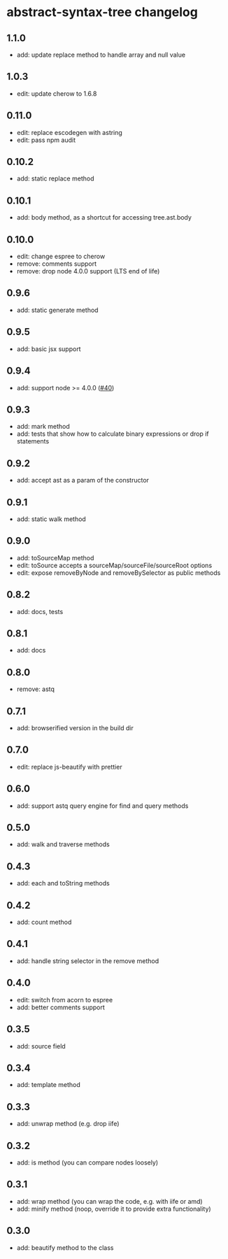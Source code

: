 # abstract-syntax-tree changelog

## 1.1.0

* add: update replace method to handle array and null value

## 1.0.3

* edit: update cherow to 1.6.8

## 0.11.0

* edit: replace escodegen with astring
* edit: pass npm audit

## 0.10.2

* add: static replace method

## 0.10.1

* add: body method, as a shortcut for accessing tree.ast.body

## 0.10.0

* edit: change espree to cherow
* remove: comments support
* remove: drop node 4.0.0 support (LTS end of life)

## 0.9.6

* add: static generate method

## 0.9.5

* add: basic jsx support

## 0.9.4
* add: support node >= 4.0.0 ([#40](https://github.com/buxlabs/abstract-syntax-tree/pull/40/files))

## 0.9.3
* add: mark method
* add: tests that show how to calculate binary expressions or drop if statements

## 0.9.2
* add: accept ast as a param of the constructor

## 0.9.1
* add: static walk method

## 0.9.0
* add: toSourceMap method
* edit: toSource accepts a sourceMap/sourceFile/sourceRoot options
* edit: expose removeByNode and removeBySelector as public methods

## 0.8.2
* add: docs, tests

## 0.8.1
* add: docs

## 0.8.0
* remove: astq

## 0.7.1
* add: browserified version in the build dir

## 0.7.0
* edit: replace js-beautify with prettier

## 0.6.0
* add: support astq query engine for find and query methods

## 0.5.0
* add: walk and traverse methods

## 0.4.3
* add: each and toString methods

## 0.4.2
* add: count method

## 0.4.1
* add: handle string selector in the remove method

## 0.4.0
* edit: switch from acorn to espree
* add: better comments support

## 0.3.5
* add: source field

## 0.3.4
* add: template method

## 0.3.3
* add: unwrap method (e.g. drop iife)

## 0.3.2
* add: is method (you can compare nodes loosely)

## 0.3.1
* add: wrap method (you can wrap the code, e.g. with iife or amd)
* add: minify method (noop, override it to provide extra functionality)

## 0.3.0
* add: beautify method to the class
